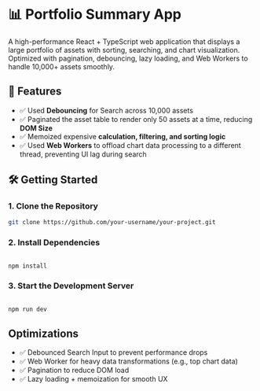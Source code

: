 # 📊 Portfolio Summary App

A high-performance React + TypeScript web application that displays a large portfolio of assets with sorting, searching, and chart visualization. Optimized with pagination, debouncing, lazy loading, and Web Workers to handle 10,000+ assets smoothly.


## 🚀 Features

- ✅ Used **Debouncing** for Search across 10,000 assets  
- ✅ Paginated the asset table to render only 50 assets at a time, reducing **DOM Size**
- ✅ Memoized expensive **calculation, filtering, and sorting logic**
- ✅ Used **Web Workers** to offload chart data processing to a different thread, preventing UI lag during search


## 🛠️ Getting Started

### 1. Clone the Repository

``` bash
git clone https://github.com/your-username/your-project.git

```

### 2. Install Dependencies

``` bash

npm install

```
### 3. Start the Development Server

``` bash

npm run dev

```


## Optimizations

- ✅ Debounced Search Input to prevent performance drops
- ✅ Web Worker for heavy data transformations (e.g., top chart data)
- ✅ Pagination to reduce DOM load
- ✅ Lazy loading + memoization for smooth UX

